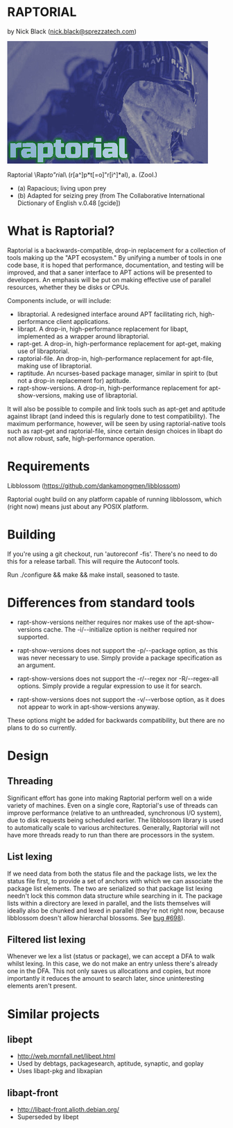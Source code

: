 RAPTORIAL
=========
by Nick Black (nick.black@sprezzatech.com)

![image](doc/raptorial.jpg)

Raptorial \Rap*to"ri*al\ (r[a^]p*t[=o]"r[i^]*al), a. (Zool.)
* (a) Rapacious; living upon prey
* (b) Adapted for seizing prey
(from The Collaborative International Dictionary of English v.0.48 [gcide])

# What is Raptorial?

Raptorial is a backwards-compatible, drop-in replacement for a collection of
tools making up the "APT ecosystem." By unifying a number of tools in one code
base, it is hoped that performance, documentation, and testing will be
improved, and that a saner interface to APT actions will be presented to
developers. An emphasis will be put on making effective use of parallel
resources, whether they be disks or CPUs.

Components include, or will include:

* libraptorial. A redesigned interface around APT facilitating rich,
	high-performance client applications.
* librapt. A drop-in, high-performance replacement for libapt, implemented
	as a wrapper around libraptorial.
* rapt-get. A drop-in, high-performance replacement for apt-get, making use
	of libraptorial.
* raptorial-file. An drop-in, high-performance replacement for apt-file,
	making use of libraptorial.
* raptitude. An ncurses-based package manager, similar in spirit to (but not
	a drop-in replacement for) aptitude.
* rapt-show-versions. A drop-in, high-performance replacement for
	apt-show-versions, making use of libraptorial.

It will also be possible to compile and link tools such as apt-get and aptitude
against librapt (and indeed this is regularly done to test compatibility). The
maximum performance, however, will be seen by using raptorial-native tools such
as rapt-get and raptorial-file, since certain design choices in libapt do not
allow robust, safe, high-performance operation.

# Requirements

Libblossom (https://github.com/dankamongmen/libblossom)

Raptorial ought build on any platform capable of running libblossom, which
(right now) means just about any POSIX platform.

# Building

If you're using a git checkout, run 'autoreconf -fis'. There's no need to do
this for a release tarball. This will require the Autoconf tools.

Run ./configure && make && make install, seasoned to taste.

# Differences from standard tools

* rapt-show-versions neither requires nor makes use of the apt-show-versions
  cache. The -i/--initialize option is neither required nor supported.

* rapt-show-versions does not support the -p/--package option, as this was never
  necessary to use. Simply provide a package specification as an argument.

* rapt-show-versions does not support the -r/--regex nor -R/--regex-all options.
  Simply provide a regular expression to use it for search.

* rapt-show-versions does not support the -v/--verbose option, as it does not
  appear to work in apt-show-versions anyway.

These options might be added for backwards compatibility, but there are no
plans to do so currently.

# Design

## Threading

Significant effort has gone into making Raptorial perform well on a wide
variety of machines. Even on a single core, Raptorial's use of threads can
improve performance (relative to an unthreaded, synchronous I/O system), due to
disk requests being scheduled earlier. The libblossom library is used to
automatically scale to various architectures. Generally, Raptorial will not
have more threads ready to run than there are processors in the system.

## List lexing

If we need data from both the status file and the package lists, we lex the
status file first, to provide a set of anchors with which we can associate the
package list elements. The two are serialized so that package list lexing
needn't lock this common data structure while searching in it. The package
lists within a directory are lexed in parallel, and the lists themselves will
ideally also be chunked and lexed in parallel (they're not right now,
because libblossom doesn't allow hierarchal blossoms. See [bug #698][b698]).

## Filtered list lexing

Whenever we lex a list (status or package), we can accept a DFA to walk whilst
lexing. In this case, we do not make an entry unless there's already one in the
DFA. This not only saves us allocations and copies, but more importantly it
reduces the amount to search later, since uninteresting elements aren't
present.


[b698]: https://www.sprezzatech.com/bugs/show_bug.cgi?id=698


# Similar projects

## libept
* http://web.mornfall.net/libept.html
* Used by debtags, packagesearch, aptitude, synaptic, and goplay
* Uses libapt-pkg and libxapian

## libapt-front
* http://libapt-front.alioth.debian.org/
* Superseded by libept

